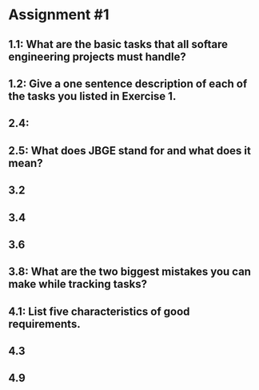 # Assignment #1

## 1.1: What are the basic tasks that all softare engineering projects must handle?

## 1.2: Give a one sentence description of each of the tasks you listed in Exercise 1.

## 2.4: 

## 2.5: What does JBGE stand for and what does it mean?

## 3.2

## 3.4

## 3.6

## 3.8: What are the two biggest mistakes you can make while tracking tasks?

## 4.1: List five characteristics of good requirements.

## 4.3

## 4.9
